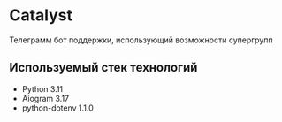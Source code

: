 # Catalyst
Телеграмм бот поддержки, использующий возможности супергрупп 

## Используемый стек технологий
- Python 3.11
- Aiogram 3.17
- python-dotenv 1.1.0
